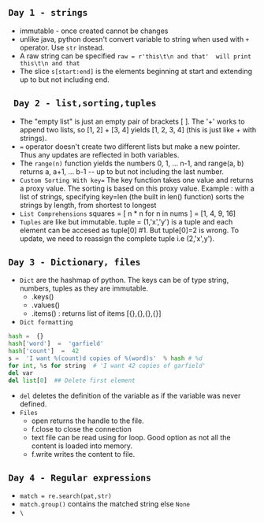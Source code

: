 `Day 1 - strings`
---
- immutable - once created cannot be changes
- unlike java, python doesn't convert variable to string when used with `+` operator. Use `str` instead.
- A raw string can be specified `raw = r'this\t\n and that'  will print this\t\n and that`
- The slice `s[start:end]` is the elements beginning at start and extending up to but not including end.

` Day 2 - list,sorting,tuples`
---
- The "empty list" is just an empty pair of brackets [ ]. The '+' works to append two lists, so [1, 2] + [3, 4] yields [1, 2, 3, 4] (this is just like + with strings).
- `=` operator doesn't create two different lists but make a new pointer. Thus any updates are reflected in both variables.
- The `range(n)` function yields the numbers 0, 1, ... n-1, and range(a, b) returns a, a+1, ... b-1 -- up to but not including the last number.
- `Custom Sorting With key=` The key function takes one value and returns a proxy value. The sorting is based on this proxy value. Example : with a list of strings, specifying key=len (the built in len() function) sorts the strings by length, from shortest to longest
- `List Comprehensions` squares =  [ n * n for n in nums ] = [1, 4, 9, 16]
- `Tuples` are like but immutable. tuple = (1,'x','y') is a tuple and each element can be accesed as tuple[0] #1. But tuple[0]=2 is wrong. To update, we need to reassign the complete tuple i.e (2,'x',y').

`Day 3 - Dictionary, files`
---
- `Dict` are the hashmap of python. The keys can be of type string, numbers, tuples as they are immutable. 
	- .keys()
	- .values()
	- .items() : returns list of items [{},{},{},{}]
- `Dict formatting`
```python
hash =  {} 
hash['word']  =  'garfield' 
hash['count']  =  42 
s =  'I want %(count)d copies of %(word)s'  % hash # %d 		    
for int, %s for string  # 'I want 42 copies of garfield'
del var
del list[0]  ## Delete first element
```
- `del` deletes the definition of the variable as if the variable was never defined.
- `Files` 
	- open returns the handle to the file.
	- f.close to close the connection
	- text file can be read using for loop. Good option as not all the content is loaded into memory.
	- f.write writes the content to file.

`Day 4 - Regular expressions`
---
- `match = re.search(pat,str)`
- `match.group()` contains the matched string else `None`
- `\`
<!--stackedit_data:
eyJoaXN0b3J5IjpbLTQ3MzczNTcsLTk2MjI5NDg2MSwzNjU5OD
g0NDMsNzYzMTQxMDg4LDE1ODg3NDMxOTgsMTU4MTUzMjYxLDE0
MjM2NDk4OTQsMzY5NjM1MjE2LDk0ODQ3MDkzNSw4Mjc2MzY3Nz
UsMTc0ODcyOTE5MCwzMjU4NzUwMDJdfQ==
-->